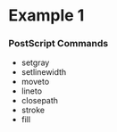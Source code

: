 # Example 1

### PostScript Commands

  - setgray
  - setlinewidth
  - moveto
  - lineto
  - closepath
  - stroke
  - fill
				